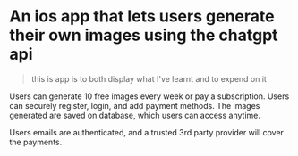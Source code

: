 # An ios app that lets users generate their own images using the chatgpt api
> this is app is to both display what I've learnt and to expend on it

Users can generate 10 free images every week or pay a subscription. Users can securely register, login, and add payment methods. The images generated are saved on database, which users can access anytime.

Users emails are authenticated, and a trusted 3rd party provider will cover the payments.